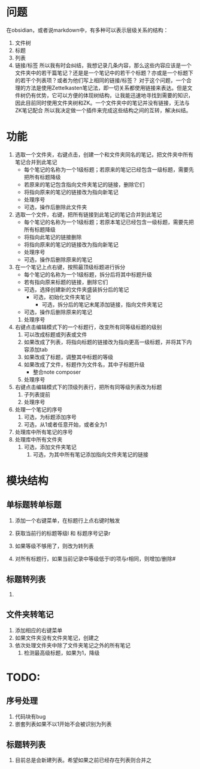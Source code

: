 # 问题
在obsidian，或者说markdown中，有多种可以表示层级关系的结构：
1. 文件树
1. 标题
1. 列表
1. 链接/标签
所以我有时会纠结，我想记录几条内容，那么这些内容应该是一个文件夹中的若干篇笔记？还是是一个笔记中的若干个标题？亦或是一个标题下的若干个列表项？或者为他们写上相同的链接/标签？
对于这个问题，一个合理的方法是使用Zettelkasten笔记法，即一切关系都使用链接来表达。但是文件树仍有优势，它可以方便的体现树结构，让我能迅速地寻找到需要的知识，因此目前同时使用文件夹树和ZK。一个文件夹中的笔记并没有链接，无法与ZK笔记配合
所以我决定做一个插件来完成这些结构之间的互转，解决纠结。

# 功能
1. 选取一个文件夹，右键点击，创建一个和文件夹同名的笔记，把文件夹中所有笔记合并到此笔记
	- 每个笔记的名称为一个1级标题；若原来的笔记已经包含一级标题，需要先把所有标题降级
	- 若原来的笔记包含指向文件夹笔记的链接，删除它们
	- 将指向原来的笔记的链接改为指向新笔记
	- 处理序号
	- 可选，操作后删除此文件夹
1. 选取一个文件，右键，把所有链接到此笔记的笔记合并到此笔记
	- 每个笔记的名称为一个1级标题；若原本笔记已经包含一级标题，需要先把所有标题降级
	- 将指向此笔记的链接删除
	- 将指向原来的笔记的链接改为指向新笔记
	- 处理序号
	- 可选，操作后删除原来的笔记
1. 在一个笔记上点右键，按照最顶级标题进行拆分
	- 每个笔记的名称为一个1级标题，拆分后将其中标题升级
	- 若有指向原来标题的链接，删除它们
	- 可选，选择创建新的文件夹盛装拆分后的笔记
		- 可选，初始化文件夹笔记
			- 可选，拆分后的笔记末尾添加链接，指向文件夹笔记
	- 可选，操作后删除原来的笔记
	1. 处理序号
1. 右键点击编辑模式下的一个标题行，改变所有同等级标题的级别
	1. 可以改成标题或列表或文件
	1. 如果改成了列表，将指向标题的链接改为指向更高一级标题，并将其下内容添加tab
	1. 如果改成了标题，调整其中标题的等级
	1. 如果改成了文件，标题作为文件名，其中子标题升级
		- 整合note composer
	1. 处理序号
1. 右键点击编辑模式下的顶级列表行，把所有同等级列表改为标题
	1. 子列表提前
	1. 处理序号
1. 处理一个笔记的序号
	1. 可选，为标题添加序号
	1. 可选，从1或者任意开始，或者全为1
1. 处理库中所有笔记的序号
1. 处理库中所有文件夹
	1. 可选，添加文件夹笔记
		1. 可选，为其中所有笔记添加指向文件夹笔记的链接



# 模块结构
## 单标题转单标题
1. 添加一个右键菜单，在标题行上点右键时触发
1. 获取当前行的标题等级l 和 标题序号记录r
1. 如果等级不够用了，则改为转列表


1. 对所有标题行，如果当前记录中等级低于l的项与r相同，则增加/删除#

## 标题转列表
1. 

## 文件夹转笔记
1. 添加相应的右键菜单
1. 如果文件夹没有文件夹笔记，创建之
1. 依次处理文件夹中除了文件夹笔记之外的所有笔记
	1. 检测最高级标题，如果为1，降级


# TODO:
## 序号处理
1. 代码块有bug
1. 嵌套列表如果不以1开始不会被识别为列表
## 标题转列表
1. 目前总是会新建列表。希望如果之前已经存在列表则合并之








